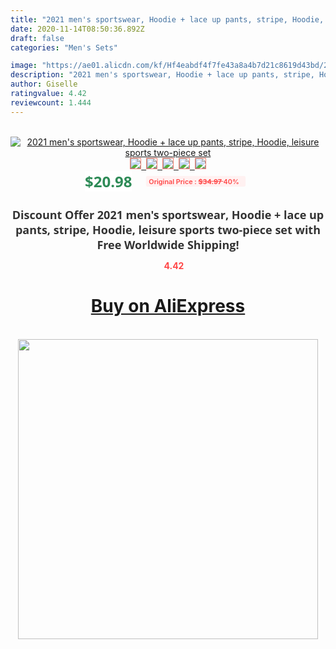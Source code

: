 ```yaml
---
title: "2021 men's sportswear, Hoodie + lace up pants, stripe, Hoodie, leisure sports two-piece set"
date: 2020-11-14T08:50:36.892Z
draft: false
categories: "Men's Sets"

image: "https://ae01.alicdn.com/kf/Hf4eabdf4f7fe43a8a4b7d21c8619d43bd/2021-men-s-sportswear-Hoodie-lace-up-pants-stripe-Hoodie-leisure-sports-two-piece-set.png_220x220.png"
description: "2021 men's sportswear, Hoodie + lace up pants, stripe, Hoodie, leisure sports two-piece set"
author: Giselle
ratingvalue: 4.42
reviewcount: 1.444
---
```

<br>
<div style="text-align: center;">
<a href="https://s.click.aliexpress.com/e/_AXMCpr" target="_blank" rel="nofollow noopener noreferrer"><img alt="2021 men's sportswear, Hoodie + lace up pants, stripe, Hoodie, leisure sports two-piece set" class="magnifier-image" src="https://ae01.alicdn.com/kf/Hf4eabdf4f7fe43a8a4b7d21c8619d43bd/2021-men-s-sportswear-Hoodie-lace-up-pants-stripe-Hoodie-leisure-sports-two-piece-set.png_220x220.png_640x640.jpg">
<br>
<img style="border:1px solid salmon" src="https://ae01.alicdn.com/kf/Hf4eabdf4f7fe43a8a4b7d21c8619d43bd/2021-men-s-sportswear-Hoodie-lace-up-pants-stripe-Hoodie-leisure-sports-two-piece-set.png_120x120.jpg">&nbsp;&nbsp;<img style="border:1px solid salmon" src="https://ae01.alicdn.com/kf/H001ee4f9b1694879abfc86b843397832i/2021-men-s-sportswear-Hoodie-lace-up-pants-stripe-Hoodie-leisure-sports-two-piece-set.png_120x120.jpg">&nbsp;&nbsp;<img style="border:1px solid salmon" src="https://ae01.alicdn.com/kf/H589a078e11764a3b880194d09fe564bdD/2021-men-s-sportswear-Hoodie-lace-up-pants-stripe-Hoodie-leisure-sports-two-piece-set.png_120x120.jpg">&nbsp;&nbsp;<img style="border:1px solid salmon" src="https://ae01.alicdn.com/kf/H642efe1456f84ad488949d3d06025973w/2021-men-s-sportswear-Hoodie-lace-up-pants-stripe-Hoodie-leisure-sports-two-piece-set.png_120x120.jpg">&nbsp;&nbsp;<img style="border:1px solid salmon" src="https://ae01.alicdn.com/kf/Hb4814be435444520b54e8cb3c83e90850/2021-men-s-sportswear-Hoodie-lace-up-pants-stripe-Hoodie-leisure-sports-two-piece-set.png_120x120.jpg"></a></div><br0>
<div style="text-align: center;"><span style="background-color: white; border: 0px; box-sizing: border-box; color: seagreen; display: inline-block; font-family: &quot;open sans&quot; , &quot;arial&quot; , &quot;helvetica&quot; , sans-serif , &quot;heiti&quot;; font-size: 24px; font-stretch: inherit; font-weight: 700; line-height: inherit; margin: 0px 10px 0px 0px; padding: 0px; vertical-align: middle;">$20.98 </span>
<span style="background: rgb(255 , 241 , 241); border-radius: 3px; border: 0px; box-sizing: border-box; color: #ff4747; display: inline-block; font-family: inherit; font-size: 12px; font-stretch: inherit; font-style: inherit; font-variant: inherit; font-weight: 600; line-height: inherit; margin: 0px; padding: 2px 5px; transform: scale(0.9); vertical-align: middle;">Original Price : <b style="text-decoration: line-through;">$34.97 </b> 40%&nbsp;&nbsp;</span></div>
<h1 style="color: #333333; display: inline-block; font-family: &quot;open sans&quot; , &quot;arial&quot; , &quot;helvetica&quot; , sans-serif , &quot;heiti&quot;; font-size: 18px; font-stretch: inherit; font-weight: 700; text-align: center;">Discount Offer 2021 men's sportswear, Hoodie + lace up pants, stripe, Hoodie, leisure sports two-piece set with Free Worldwide Shipping!</h1>
<div style="color: #ff4747; text-align: center;">
<img src="https://4.bp.blogspot.com/-M0ZcTcb-5uY/XleCXlxnR4I/AAAAAAAAAEc/OrjgMkXV1oMQFaCRZj5HQwOCBcu3w1FegCPcBGAYYCw/s1600/star.png" style="height: 15px;">&nbsp;<b>4.42</b></div>
<div class="button_cont" align="center"><a class="buynow_a" href="https://s.click.aliexpress.com/e/_AXMCpr" target="_blank" rel="nofollow noopener noreferrer"><H1>Buy on AliExpress</H1></a></div><br>
<div class="separator" style="clear: both; text-align: center;">
<img src="https://lh3.googleusercontent.com/-pTy5HemUv9M/XlePHvY0dAI/AAAAAAAAAE4/0nX5iRUoIWY8eMW9Dpxeirr157OZliDIgCLcBGAsYHQ/s1600/badge.gif" width="480">
</div>
